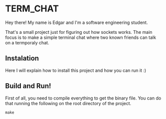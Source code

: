 # TERM_CHAT
Hey there! My name is Edgar and I'm a software engineering student.

That's a small project just for figuring out how sockets works. The main focus is to make a simple terminal chat where two known friends can talk on a termporaly chat.

## Instalation
Here I will explain how to install this project and how you can run it :)

## Build and Run!
First of all, you need to compile everything to get the binary file. You can do that running the following on the root directory of the project.
```
make
```
